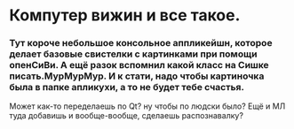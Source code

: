 Компутер вижин и все такое.
======================

### Тут короче небольшое консольное аппликейшн, которое делает базовые свистелки с картинками при помощи опенСиВи. А ещё разок вспомнил какой класс на Сишке писать.МурМурМур. И к стати, надо чтобы картиночка была в папке апликухи, а то не будет тебе счастья. 
Может как-то переделаешь по Qt? ну чтобы по людски было? Ещё и МЛ туда добавишь и вообще-вообще, сделаешь распознавалку?